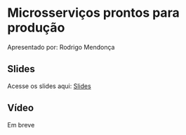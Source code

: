 # Microsserviços prontos para produção

Apresentado por: Rodrigo Mendonça


## Slides

Acesse os slides aqui: [Slides](./pybr2019-rodrigo-mendonca-microsservicos-prontos-para-producao.pptx)


## Vídeo

Em breve